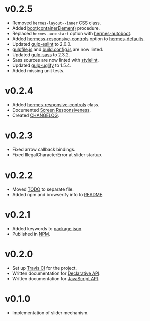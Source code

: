 [gulp-eslint]: https://github.com/adametry/gulp-eslint
[gulp-sass]: https://github.com/dlmanning/gulp-sass
[gulp-uglify]: https://github.com/terinjokes/gulp-uglify
[stylelint]: https://github.com/stylelint/stylelint

[hermes-autoboot]: doc/class-names.md#hermes-autoboot
[hermes-defaults]: doc/class-names.md#hermes-defaults
[hermes-responsive-controls]: doc/class-names.md#hermes-responsive-controls

[hermes-boot]: doc/javascript-api.md#bootcontainerelement

# v0.2.5

 * Removed `hermes-layout--inner` CSS class.
 * Added [boot(containerElement)][hermes-boot] procedure.
 * Replaced `hermes-autostart` option with [hermes-autoboot][hermes-autoboot].
 * Added [hermess-responsive-controls][hermes-responsive-controls] option to
   [hermes-defaults][hermes-defaults].
 * Updated [gulp-eslint][gulp-eslint] to 2.0.0.
 * [gulpfile.js][v0.2.5_1] and [build.config.js][v0.2.5_2] are now linted.
 * Updated [gulp-sass][gulp-sass] to 2.3.2.
 * Sass sources are now linted with [stylelint][stylelint].
 * Updated [gulp-uglify][gulp-uglify] to 1.5.4.
 * Added missing unit tests.

[v0.2.5_1]: gulpfile.js
[v0.2.5_2]: build.config.js

# v0.2.4

 * Added [hermes-responsive-controls][v0.2.4_1] class.
 * Documented [Screen Responsiveness][v0.2.4_2].
 * Created [CHANGELOG][v0.2.4_3].

[v0.2.4_1]: doc/class-names.md#hermes-responsive-controls
[v0.2.4_2]: doc/responsiveness.md
[v0.2.4_3]: CHANGELOG.md

# v0.2.3

 * Fixed arrow callback bindings.
 * Fixed IllegalCharacterError at slider startup.

# v0.2.2

 * Moved [TODO][v0.2.2_1] to separate file.
 * Added npm and browserify info to [README][v0.2.2_2].

[v0.2.2_1]: TODO.md
[v0.2.2_2]: README.md

# v0.2.1

 * Added keywords to [package.json][v0.2.1_1].
 * Published in [NPM][v0.2.1_2].

[v0.2.1_1]: package.json
[v0.2.1_2]: https://www.npmjs.com/package/hermes-slider

# v0.2.0

 * Set up [Travis CI][v0.2.0_1] for the project.
 * Written documentation for [Declarative API][v0.2.0_2].
 * Written documentation for [JavaScript API][v0.2.0_3].

[v0.2.0_1]: https://travis-ci.org/webfront-toolkit/hermes
[v0.2.0_2]: doc/class-names.md
[v0.2.0_3]: doc/javascript-api.md

# v0.1.0

 * Implementation of slider mechanism.

